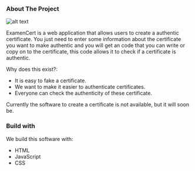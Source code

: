 ### About The Project
![alt text](https://i.ibb.co/5Fzj6MN/Xnapper-2022-11-05-15-41-18.png)

ExamenCert is a web application that allows users to create a authentic certificate. You just need to enter some information about the certificate you want to make authentic and you will get an code that you can write or copy on to the certificate, this code allows it to check if a certificate is authentic.

Why does this exist?:
* It is easy to fake a certificate.
* We want to make it easier to authenticate certificates.
* Everyone can check the authenticity of these certificate.

Currently the software to create a certificate is not available, but it will soon be.

### Build with
We build this software with:
* HTML
* JavaScript
* CSS
